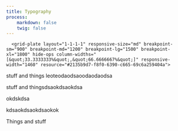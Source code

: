 ```yaml
---
title: Typography
process:
    markdown: false
    twig: false
---
```


      <grid-plate layout="1-1-1-1" responsive-size="md" breakpoint-sm="900" breakpoint-md="1200" breakpoint-lg="1500" breakpoint-xl="1800" hide-ops column-widths="[&quot;33.3333333%&quot;,&quot;66.6666667%&quot;]" responsive-width="1460" resource="#2135b9d7-f8f0-6390-c665-69c6a259404a">
<p style="" slot="col-1" class="hax-mover">stuff and things leoteodaodsaoodaodaodsa</p>
<p slot="col-1" class="hax-mover">stuff and thingsdsaokdsaokdsa</p>
<p slot="col-2" class="hax-mover">okdskdsa</p>
<p slot="col-2" class="hax-mover">kdsaokdsaokdsaokok</p>
<media-image source="https://images-assets.nasa.gov/image/0003854/0003854~thumb.jpg" slot="col-2" size="wide" offset="none" style="width: 25%;" alt="what the heck is this!?" card="" box="" citation="I have... no idea.." caption="what this is" figure-label-title="F1" figure-label-description="Something weird" __figure-label="" modal-title="F1 - Something weird" _has-caption="" class="hax-mover"></media-image>
<wikipedia-query search="WordPress" class="hax-mover" slot="col-3"></wikipedia-query>
<p slot="col-4" class="hax-mover">Things and stuff</p>
<citation-element scope="sibling" title="ffffff" slot="col-4" source="https://pbs.twimg.com/media/EVBuWVJXYAcE7VL?format=jpg&name=small" date="12/12/2020" license="by-sa" creator="btopro" class="hax-mover" license-name="Attribution Share a like" license-link="https://creativecommons.org/licenses/by-sa/4.0/"></citation-element>
</grid-plate>
<grid-plate layout="1-1-1" responsive-size="md" responsive-width="1460" breakpoint-sm="900" breakpoint-md="1200" breakpoint-lg="1500" breakpoint-xl="1800" hide-ops><retro-card accent-color="teal" title="Stuff" subtitle="Things" tags="sdfss,fdfdsfds,fdsfds,fdsfds" media-source="https://pbs.twimg.com/media/EVBuWVJXYAcE7VL?format=jpg&name=small" url="https://pbs.twimg.com/media/EVBuWVJXYAcE7VL?format=jpg&name=small" hover-source="https://pbs.twimg.com/media/EVBuWVJXYAcE7VL?format=jpg&name=small" __source="https://pbs.twimg.com/media/EVBuWVJXYAcE7VL?format=jpg&name=small" slot="col-1" colors="{&quot;grey&quot;:[&quot;#ffffff&quot;,&quot;#eeeeee&quot;,&quot;#dddddd&quot;,&quot;#cccccc&quot;,&quot;#bbbbbb&quot;,&quot;#999999&quot;,&quot;#666666&quot;,&quot;#444444&quot;,&quot;#333333&quot;,&quot;#222222&quot;,&quot;#111111&quot;,&quot;#000000&quot;],&quot;red&quot;:[&quot;#ffdddd&quot;,&quot;#ffaeae&quot;,&quot;#ff8f8f&quot;,&quot;#ff7474&quot;,&quot;#fd5151&quot;,&quot;#ff2222&quot;,&quot;#ee0000&quot;,&quot;#ac0000&quot;,&quot;#850000&quot;,&quot;#670000&quot;,&quot;#520000&quot;,&quot;#3f0000&quot;],&quot;pink&quot;:[&quot;#ffe6f1&quot;,&quot;#ffa5cf&quot;,&quot;#ff87c0&quot;,&quot;#ff73b5&quot;,&quot;#fd60aa&quot;,&quot;#ff3996&quot;,&quot;#da004e&quot;,&quot;#b80042&quot;,&quot;#980036&quot;,&quot;#78002b&quot;,&quot;#5a0020&quot;,&quot;#440019&quot;],&quot;purple&quot;:[&quot;#fce6ff&quot;,&quot;#f4affd&quot;,&quot;#f394ff&quot;,&quot;#f07cff&quot;,&quot;#ed61ff&quot;,&quot;#e200ff&quot;,&quot;#a500ba&quot;,&quot;#8a009b&quot;,&quot;#6c0079&quot;,&quot;#490052&quot;,&quot;#33003a&quot;,&quot;#200025&quot;],&quot;deep-purple&quot;:[&quot;#f3e4ff&quot;,&quot;#ddacff&quot;,&quot;#c97eff&quot;,&quot;#bb63f9&quot;,&quot;#b44aff&quot;,&quot;#a931ff&quot;,&quot;#7e00d8&quot;,&quot;#5d009f&quot;,&quot;#4c0081&quot;,&quot;#3a0063&quot;,&quot;#2a0049&quot;,&quot;#1d0033&quot;],&quot;indigo&quot;:[&quot;#e5ddff&quot;,&quot;#c3b2ff&quot;,&quot;#af97ff&quot;,&quot;#9e82ff&quot;,&quot;#9373ff&quot;,&quot;#835fff&quot;,&quot;#3a00ff&quot;,&quot;#2801b0&quot;,&quot;#20008c&quot;,&quot;#160063&quot;,&quot;#100049&quot;,&quot;#0a0030&quot;],&quot;blue&quot;:[&quot;#e2ecff&quot;,&quot;#acc9ff&quot;,&quot;#95baff&quot;,&quot;#74a5ff&quot;,&quot;#5892fd&quot;,&quot;#4083ff&quot;,&quot;#0059ff&quot;,&quot;#0041bb&quot;,&quot;#003494&quot;,&quot;#002569&quot;,&quot;#001947&quot;,&quot;#001333&quot;],&quot;light-blue&quot;:[&quot;#ddefff&quot;,&quot;#a1d1ff&quot;,&quot;#92c9ff&quot;,&quot;#65b3ff&quot;,&quot;#58adff&quot;,&quot;#41a1ff&quot;,&quot;#007ffc&quot;,&quot;#0066ca&quot;,&quot;#0055a8&quot;,&quot;#003f7d&quot;,&quot;#002850&quot;,&quot;#001b36&quot;],&quot;cyan&quot;:[&quot;#ddf8ff&quot;,&quot;#9beaff&quot;,&quot;#77e2ff&quot;,&quot;#33d4ff&quot;,&quot;#1ccfff&quot;,&quot;#00c9ff&quot;,&quot;#009dc7&quot;,&quot;#007999&quot;,&quot;#005970&quot;,&quot;#003f50&quot;,&quot;#002c38&quot;,&quot;#001a20&quot;],&quot;teal&quot;:[&quot;#d9fff0&quot;,&quot;#98ffd7&quot;,&quot;#79ffcb&quot;,&quot;#56ffbd&quot;,&quot;#29ffac&quot;,&quot;#00ff9c&quot;,&quot;#009d75&quot;,&quot;#007658&quot;,&quot;#004e3a&quot;,&quot;#003829&quot;,&quot;#002a20&quot;,&quot;#001b14&quot;],&quot;green&quot;:[&quot;#e1ffeb&quot;,&quot;#acffc9&quot;,&quot;#79ffa7&quot;,&quot;#49ff88&quot;,&quot;#24ff70&quot;,&quot;#00f961&quot;,&quot;#008c37&quot;,&quot;#00762e&quot;,&quot;#005a23&quot;,&quot;#003d18&quot;,&quot;#002a11&quot;,&quot;#001d0c&quot;],&quot;light-green&quot;:[&quot;#ebffdb&quot;,&quot;#c7ff9b&quot;,&quot;#b1ff75&quot;,&quot;#a1fd5a&quot;,&quot;#8efd38&quot;,&quot;#6fff00&quot;,&quot;#429d00&quot;,&quot;#357f00&quot;,&quot;#296100&quot;,&quot;#1b3f00&quot;,&quot;#143000&quot;,&quot;#0d2000&quot;],&quot;lime&quot;:[&quot;#f1ffd2&quot;,&quot;#dfff9b&quot;,&quot;#d4ff77&quot;,&quot;#caff58&quot;,&quot;#bdff2d&quot;,&quot;#aeff00&quot;,&quot;#649900&quot;,&quot;#4d7600&quot;,&quot;#3b5a00&quot;,&quot;#293f00&quot;,&quot;#223400&quot;,&quot;#182400&quot;],&quot;yellow&quot;:[&quot;#ffffd5&quot;,&quot;#ffffac&quot;,&quot;#ffff90&quot;,&quot;#ffff7c&quot;,&quot;#ffff3a&quot;,&quot;#f6f600&quot;,&quot;#929100&quot;,&quot;#787700&quot;,&quot;#585700&quot;,&quot;#454400&quot;,&quot;#303000&quot;,&quot;#242400&quot;],&quot;amber&quot;:[&quot;#fff2d4&quot;,&quot;#ffdf92&quot;,&quot;#ffd677&quot;,&quot;#ffcf5e&quot;,&quot;#ffc235&quot;,&quot;#ffc500&quot;,&quot;#b28900&quot;,&quot;#876800&quot;,&quot;#614b00&quot;,&quot;#413200&quot;,&quot;#302500&quot;,&quot;#221a00&quot;],&quot;orange&quot;:[&quot;#ffebd7&quot;,&quot;#ffca92&quot;,&quot;#ffbd75&quot;,&quot;#ffb05c&quot;,&quot;#ff9e36&quot;,&quot;#ff9625&quot;,&quot;#e56a00&quot;,&quot;#ae5100&quot;,&quot;#833d00&quot;,&quot;#612d00&quot;,&quot;#3d1c00&quot;,&quot;#2c1400&quot;],&quot;deep-orange&quot;:[&quot;#ffe7e0&quot;,&quot;#ffb299&quot;,&quot;#ffa588&quot;,&quot;#ff8a64&quot;,&quot;#ff7649&quot;,&quot;#ff6c3c&quot;,&quot;#f53100&quot;,&quot;#b92500&quot;,&quot;#8a1c00&quot;,&quot;#561100&quot;,&quot;#3a0c00&quot;,&quot;#240700&quot;],&quot;brown&quot;:[&quot;#f0e2de&quot;,&quot;#e5b8aa&quot;,&quot;#c59485&quot;,&quot;#b68373&quot;,&quot;#ac7868&quot;,&quot;#a47060&quot;,&quot;#85574a&quot;,&quot;#724539&quot;,&quot;#5b3328&quot;,&quot;#3b1e15&quot;,&quot;#2c140e&quot;,&quot;#200e09&quot;],&quot;blue-grey&quot;:[&quot;#e7eff1&quot;,&quot;#b1c5ce&quot;,&quot;#9badb6&quot;,&quot;#8d9fa7&quot;,&quot;#7a8f98&quot;,&quot;#718892&quot;,&quot;#56707c&quot;,&quot;#40535b&quot;,&quot;#2f3e45&quot;,&quot;#1e282c&quot;,&quot;#182023&quot;,&quot;#0f1518&quot;]}"></retro-card>
<retro-card slot="col-2" accent-color="pink" media-source="https://pbs.twimg.com/media/EVBuWVJXYAcE7VL?format=jpg&name=small" hover-source="https://pbs.twimg.com/media/EVBuWVJXYAcE7VL?format=jpg&name=small" subtitle="fdsf" tags="sdfss,fdfdsfds,fdsfds,fdsfds" title="fgdfgg" url="https://pbs.twimg.com/media/EVBuWVJXYAcE7VL?format=jpg&name=small" dark colors="{&quot;grey&quot;:[&quot;#ffffff&quot;,&quot;#eeeeee&quot;,&quot;#dddddd&quot;,&quot;#cccccc&quot;,&quot;#bbbbbb&quot;,&quot;#999999&quot;,&quot;#666666&quot;,&quot;#444444&quot;,&quot;#333333&quot;,&quot;#222222&quot;,&quot;#111111&quot;,&quot;#000000&quot;],&quot;red&quot;:[&quot;#ffdddd&quot;,&quot;#ffaeae&quot;,&quot;#ff8f8f&quot;,&quot;#ff7474&quot;,&quot;#fd5151&quot;,&quot;#ff2222&quot;,&quot;#ee0000&quot;,&quot;#ac0000&quot;,&quot;#850000&quot;,&quot;#670000&quot;,&quot;#520000&quot;,&quot;#3f0000&quot;],&quot;pink&quot;:[&quot;#ffe6f1&quot;,&quot;#ffa5cf&quot;,&quot;#ff87c0&quot;,&quot;#ff73b5&quot;,&quot;#fd60aa&quot;,&quot;#ff3996&quot;,&quot;#da004e&quot;,&quot;#b80042&quot;,&quot;#980036&quot;,&quot;#78002b&quot;,&quot;#5a0020&quot;,&quot;#440019&quot;],&quot;purple&quot;:[&quot;#fce6ff&quot;,&quot;#f4affd&quot;,&quot;#f394ff&quot;,&quot;#f07cff&quot;,&quot;#ed61ff&quot;,&quot;#e200ff&quot;,&quot;#a500ba&quot;,&quot;#8a009b&quot;,&quot;#6c0079&quot;,&quot;#490052&quot;,&quot;#33003a&quot;,&quot;#200025&quot;],&quot;deep-purple&quot;:[&quot;#f3e4ff&quot;,&quot;#ddacff&quot;,&quot;#c97eff&quot;,&quot;#bb63f9&quot;,&quot;#b44aff&quot;,&quot;#a931ff&quot;,&quot;#7e00d8&quot;,&quot;#5d009f&quot;,&quot;#4c0081&quot;,&quot;#3a0063&quot;,&quot;#2a0049&quot;,&quot;#1d0033&quot;],&quot;indigo&quot;:[&quot;#e5ddff&quot;,&quot;#c3b2ff&quot;,&quot;#af97ff&quot;,&quot;#9e82ff&quot;,&quot;#9373ff&quot;,&quot;#835fff&quot;,&quot;#3a00ff&quot;,&quot;#2801b0&quot;,&quot;#20008c&quot;,&quot;#160063&quot;,&quot;#100049&quot;,&quot;#0a0030&quot;],&quot;blue&quot;:[&quot;#e2ecff&quot;,&quot;#acc9ff&quot;,&quot;#95baff&quot;,&quot;#74a5ff&quot;,&quot;#5892fd&quot;,&quot;#4083ff&quot;,&quot;#0059ff&quot;,&quot;#0041bb&quot;,&quot;#003494&quot;,&quot;#002569&quot;,&quot;#001947&quot;,&quot;#001333&quot;],&quot;light-blue&quot;:[&quot;#ddefff&quot;,&quot;#a1d1ff&quot;,&quot;#92c9ff&quot;,&quot;#65b3ff&quot;,&quot;#58adff&quot;,&quot;#41a1ff&quot;,&quot;#007ffc&quot;,&quot;#0066ca&quot;,&quot;#0055a8&quot;,&quot;#003f7d&quot;,&quot;#002850&quot;,&quot;#001b36&quot;],&quot;cyan&quot;:[&quot;#ddf8ff&quot;,&quot;#9beaff&quot;,&quot;#77e2ff&quot;,&quot;#33d4ff&quot;,&quot;#1ccfff&quot;,&quot;#00c9ff&quot;,&quot;#009dc7&quot;,&quot;#007999&quot;,&quot;#005970&quot;,&quot;#003f50&quot;,&quot;#002c38&quot;,&quot;#001a20&quot;],&quot;teal&quot;:[&quot;#d9fff0&quot;,&quot;#98ffd7&quot;,&quot;#79ffcb&quot;,&quot;#56ffbd&quot;,&quot;#29ffac&quot;,&quot;#00ff9c&quot;,&quot;#009d75&quot;,&quot;#007658&quot;,&quot;#004e3a&quot;,&quot;#003829&quot;,&quot;#002a20&quot;,&quot;#001b14&quot;],&quot;green&quot;:[&quot;#e1ffeb&quot;,&quot;#acffc9&quot;,&quot;#79ffa7&quot;,&quot;#49ff88&quot;,&quot;#24ff70&quot;,&quot;#00f961&quot;,&quot;#008c37&quot;,&quot;#00762e&quot;,&quot;#005a23&quot;,&quot;#003d18&quot;,&quot;#002a11&quot;,&quot;#001d0c&quot;],&quot;light-green&quot;:[&quot;#ebffdb&quot;,&quot;#c7ff9b&quot;,&quot;#b1ff75&quot;,&quot;#a1fd5a&quot;,&quot;#8efd38&quot;,&quot;#6fff00&quot;,&quot;#429d00&quot;,&quot;#357f00&quot;,&quot;#296100&quot;,&quot;#1b3f00&quot;,&quot;#143000&quot;,&quot;#0d2000&quot;],&quot;lime&quot;:[&quot;#f1ffd2&quot;,&quot;#dfff9b&quot;,&quot;#d4ff77&quot;,&quot;#caff58&quot;,&quot;#bdff2d&quot;,&quot;#aeff00&quot;,&quot;#649900&quot;,&quot;#4d7600&quot;,&quot;#3b5a00&quot;,&quot;#293f00&quot;,&quot;#223400&quot;,&quot;#182400&quot;],&quot;yellow&quot;:[&quot;#ffffd5&quot;,&quot;#ffffac&quot;,&quot;#ffff90&quot;,&quot;#ffff7c&quot;,&quot;#ffff3a&quot;,&quot;#f6f600&quot;,&quot;#929100&quot;,&quot;#787700&quot;,&quot;#585700&quot;,&quot;#454400&quot;,&quot;#303000&quot;,&quot;#242400&quot;],&quot;amber&quot;:[&quot;#fff2d4&quot;,&quot;#ffdf92&quot;,&quot;#ffd677&quot;,&quot;#ffcf5e&quot;,&quot;#ffc235&quot;,&quot;#ffc500&quot;,&quot;#b28900&quot;,&quot;#876800&quot;,&quot;#614b00&quot;,&quot;#413200&quot;,&quot;#302500&quot;,&quot;#221a00&quot;],&quot;orange&quot;:[&quot;#ffebd7&quot;,&quot;#ffca92&quot;,&quot;#ffbd75&quot;,&quot;#ffb05c&quot;,&quot;#ff9e36&quot;,&quot;#ff9625&quot;,&quot;#e56a00&quot;,&quot;#ae5100&quot;,&quot;#833d00&quot;,&quot;#612d00&quot;,&quot;#3d1c00&quot;,&quot;#2c1400&quot;],&quot;deep-orange&quot;:[&quot;#ffe7e0&quot;,&quot;#ffb299&quot;,&quot;#ffa588&quot;,&quot;#ff8a64&quot;,&quot;#ff7649&quot;,&quot;#ff6c3c&quot;,&quot;#f53100&quot;,&quot;#b92500&quot;,&quot;#8a1c00&quot;,&quot;#561100&quot;,&quot;#3a0c00&quot;,&quot;#240700&quot;],&quot;brown&quot;:[&quot;#f0e2de&quot;,&quot;#e5b8aa&quot;,&quot;#c59485&quot;,&quot;#b68373&quot;,&quot;#ac7868&quot;,&quot;#a47060&quot;,&quot;#85574a&quot;,&quot;#724539&quot;,&quot;#5b3328&quot;,&quot;#3b1e15&quot;,&quot;#2c140e&quot;,&quot;#200e09&quot;],&quot;blue-grey&quot;:[&quot;#e7eff1&quot;,&quot;#b1c5ce&quot;,&quot;#9badb6&quot;,&quot;#8d9fa7&quot;,&quot;#7a8f98&quot;,&quot;#718892&quot;,&quot;#56707c&quot;,&quot;#40535b&quot;,&quot;#2f3e45&quot;,&quot;#1e282c&quot;,&quot;#182023&quot;,&quot;#0f1518&quot;]}"></retro-card>
<retro-card class="hax-moving hax-mover" accent-color="green" title="fgdfgg" subtitle="fdsf" tags="sdfss,fdfdsfds,fdsfds,fdsfds" media-source="https://pbs.twimg.com/media/EVBuWVJXYAcE7VL?format=jpg&name=small" url="https://pbs.twimg.com/media/EVBuWVJXYAcE7VL?format=jpg&name=small" hover-source="https://pbs.twimg.com/media/EVBuWVJXYAcE7VL?format=jpg&name=small" __source="https://pbs.twimg.com/media/EVBuWVJXYAcE7VL?format=jpg&name=small" slot="col-3" colors="{&quot;grey&quot;:[&quot;#ffffff&quot;,&quot;#eeeeee&quot;,&quot;#dddddd&quot;,&quot;#cccccc&quot;,&quot;#bbbbbb&quot;,&quot;#999999&quot;,&quot;#666666&quot;,&quot;#444444&quot;,&quot;#333333&quot;,&quot;#222222&quot;,&quot;#111111&quot;,&quot;#000000&quot;],&quot;red&quot;:[&quot;#ffdddd&quot;,&quot;#ffaeae&quot;,&quot;#ff8f8f&quot;,&quot;#ff7474&quot;,&quot;#fd5151&quot;,&quot;#ff2222&quot;,&quot;#ee0000&quot;,&quot;#ac0000&quot;,&quot;#850000&quot;,&quot;#670000&quot;,&quot;#520000&quot;,&quot;#3f0000&quot;],&quot;pink&quot;:[&quot;#ffe6f1&quot;,&quot;#ffa5cf&quot;,&quot;#ff87c0&quot;,&quot;#ff73b5&quot;,&quot;#fd60aa&quot;,&quot;#ff3996&quot;,&quot;#da004e&quot;,&quot;#b80042&quot;,&quot;#980036&quot;,&quot;#78002b&quot;,&quot;#5a0020&quot;,&quot;#440019&quot;],&quot;purple&quot;:[&quot;#fce6ff&quot;,&quot;#f4affd&quot;,&quot;#f394ff&quot;,&quot;#f07cff&quot;,&quot;#ed61ff&quot;,&quot;#e200ff&quot;,&quot;#a500ba&quot;,&quot;#8a009b&quot;,&quot;#6c0079&quot;,&quot;#490052&quot;,&quot;#33003a&quot;,&quot;#200025&quot;],&quot;deep-purple&quot;:[&quot;#f3e4ff&quot;,&quot;#ddacff&quot;,&quot;#c97eff&quot;,&quot;#bb63f9&quot;,&quot;#b44aff&quot;,&quot;#a931ff&quot;,&quot;#7e00d8&quot;,&quot;#5d009f&quot;,&quot;#4c0081&quot;,&quot;#3a0063&quot;,&quot;#2a0049&quot;,&quot;#1d0033&quot;],&quot;indigo&quot;:[&quot;#e5ddff&quot;,&quot;#c3b2ff&quot;,&quot;#af97ff&quot;,&quot;#9e82ff&quot;,&quot;#9373ff&quot;,&quot;#835fff&quot;,&quot;#3a00ff&quot;,&quot;#2801b0&quot;,&quot;#20008c&quot;,&quot;#160063&quot;,&quot;#100049&quot;,&quot;#0a0030&quot;],&quot;blue&quot;:[&quot;#e2ecff&quot;,&quot;#acc9ff&quot;,&quot;#95baff&quot;,&quot;#74a5ff&quot;,&quot;#5892fd&quot;,&quot;#4083ff&quot;,&quot;#0059ff&quot;,&quot;#0041bb&quot;,&quot;#003494&quot;,&quot;#002569&quot;,&quot;#001947&quot;,&quot;#001333&quot;],&quot;light-blue&quot;:[&quot;#ddefff&quot;,&quot;#a1d1ff&quot;,&quot;#92c9ff&quot;,&quot;#65b3ff&quot;,&quot;#58adff&quot;,&quot;#41a1ff&quot;,&quot;#007ffc&quot;,&quot;#0066ca&quot;,&quot;#0055a8&quot;,&quot;#003f7d&quot;,&quot;#002850&quot;,&quot;#001b36&quot;],&quot;cyan&quot;:[&quot;#ddf8ff&quot;,&quot;#9beaff&quot;,&quot;#77e2ff&quot;,&quot;#33d4ff&quot;,&quot;#1ccfff&quot;,&quot;#00c9ff&quot;,&quot;#009dc7&quot;,&quot;#007999&quot;,&quot;#005970&quot;,&quot;#003f50&quot;,&quot;#002c38&quot;,&quot;#001a20&quot;],&quot;teal&quot;:[&quot;#d9fff0&quot;,&quot;#98ffd7&quot;,&quot;#79ffcb&quot;,&quot;#56ffbd&quot;,&quot;#29ffac&quot;,&quot;#00ff9c&quot;,&quot;#009d75&quot;,&quot;#007658&quot;,&quot;#004e3a&quot;,&quot;#003829&quot;,&quot;#002a20&quot;,&quot;#001b14&quot;],&quot;green&quot;:[&quot;#e1ffeb&quot;,&quot;#acffc9&quot;,&quot;#79ffa7&quot;,&quot;#49ff88&quot;,&quot;#24ff70&quot;,&quot;#00f961&quot;,&quot;#008c37&quot;,&quot;#00762e&quot;,&quot;#005a23&quot;,&quot;#003d18&quot;,&quot;#002a11&quot;,&quot;#001d0c&quot;],&quot;light-green&quot;:[&quot;#ebffdb&quot;,&quot;#c7ff9b&quot;,&quot;#b1ff75&quot;,&quot;#a1fd5a&quot;,&quot;#8efd38&quot;,&quot;#6fff00&quot;,&quot;#429d00&quot;,&quot;#357f00&quot;,&quot;#296100&quot;,&quot;#1b3f00&quot;,&quot;#143000&quot;,&quot;#0d2000&quot;],&quot;lime&quot;:[&quot;#f1ffd2&quot;,&quot;#dfff9b&quot;,&quot;#d4ff77&quot;,&quot;#caff58&quot;,&quot;#bdff2d&quot;,&quot;#aeff00&quot;,&quot;#649900&quot;,&quot;#4d7600&quot;,&quot;#3b5a00&quot;,&quot;#293f00&quot;,&quot;#223400&quot;,&quot;#182400&quot;],&quot;yellow&quot;:[&quot;#ffffd5&quot;,&quot;#ffffac&quot;,&quot;#ffff90&quot;,&quot;#ffff7c&quot;,&quot;#ffff3a&quot;,&quot;#f6f600&quot;,&quot;#929100&quot;,&quot;#787700&quot;,&quot;#585700&quot;,&quot;#454400&quot;,&quot;#303000&quot;,&quot;#242400&quot;],&quot;amber&quot;:[&quot;#fff2d4&quot;,&quot;#ffdf92&quot;,&quot;#ffd677&quot;,&quot;#ffcf5e&quot;,&quot;#ffc235&quot;,&quot;#ffc500&quot;,&quot;#b28900&quot;,&quot;#876800&quot;,&quot;#614b00&quot;,&quot;#413200&quot;,&quot;#302500&quot;,&quot;#221a00&quot;],&quot;orange&quot;:[&quot;#ffebd7&quot;,&quot;#ffca92&quot;,&quot;#ffbd75&quot;,&quot;#ffb05c&quot;,&quot;#ff9e36&quot;,&quot;#ff9625&quot;,&quot;#e56a00&quot;,&quot;#ae5100&quot;,&quot;#833d00&quot;,&quot;#612d00&quot;,&quot;#3d1c00&quot;,&quot;#2c1400&quot;],&quot;deep-orange&quot;:[&quot;#ffe7e0&quot;,&quot;#ffb299&quot;,&quot;#ffa588&quot;,&quot;#ff8a64&quot;,&quot;#ff7649&quot;,&quot;#ff6c3c&quot;,&quot;#f53100&quot;,&quot;#b92500&quot;,&quot;#8a1c00&quot;,&quot;#561100&quot;,&quot;#3a0c00&quot;,&quot;#240700&quot;],&quot;brown&quot;:[&quot;#f0e2de&quot;,&quot;#e5b8aa&quot;,&quot;#c59485&quot;,&quot;#b68373&quot;,&quot;#ac7868&quot;,&quot;#a47060&quot;,&quot;#85574a&quot;,&quot;#724539&quot;,&quot;#5b3328&quot;,&quot;#3b1e15&quot;,&quot;#2c140e&quot;,&quot;#200e09&quot;],&quot;blue-grey&quot;:[&quot;#e7eff1&quot;,&quot;#b1c5ce&quot;,&quot;#9badb6&quot;,&quot;#8d9fa7&quot;,&quot;#7a8f98&quot;,&quot;#718892&quot;,&quot;#56707c&quot;,&quot;#40535b&quot;,&quot;#2f3e45&quot;,&quot;#1e282c&quot;,&quot;#182023&quot;,&quot;#0f1518&quot;]}"></retro-card>
</grid-plate>

      
